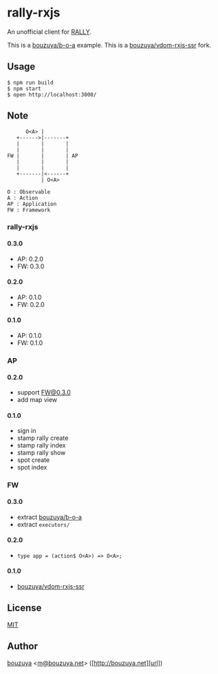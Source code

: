 # rally-rxjs

An unofficial client for [RALLY](https://rallyapp.jp).

This is a [bouzuya/b-o-a][] example.
This is a [bouzuya/vdom-rxjs-ssr][] fork.

## Usage

```
$ npm run build
$ npm start
$ open http://localhost:3000/
```

## Note

```
      O<A> |
   +------>|-------+
   |       |       |
   |       |       |
FW |       |       | AP
   |       |       |
   |       |       |
   +-------|<------+
           | O<A>

O : Observable
A : Action
AP : Application
FW : Framework
```

### rally-rxjs

#### 0.3.0

- AP: 0.2.0
- FW: 0.3.0

#### 0.2.0

- AP: 0.1.0
- FW: 0.2.0

#### 0.1.0

- AP: 0.1.0
- FW: 0.1.0

### AP

#### 0.2.0

- support FW@0.3.0
- add map view

#### 0.1.0

- sign in
- stamp rally create
- stamp rally index
- stamp rally show
- spot create
- spot index

### FW

#### 0.3.0

- extract [bouzuya/b-o-a][]
- extract `executors/`

#### 0.2.0

- `type app = (action$ O<A>) => O<A>;`

#### 0.1.0

- [bouzuya/vdom-rxjs-ssr][]

## License

[MIT](LICENSE)

## Author

[bouzuya][user] &lt;[m@bouzuya.net][email]&gt; ([http://bouzuya.net][url])

[user]: https://github.com/bouzuya
[email]: mailto:m@bouzuya.net
[url]: http://bouzuya.net
[bouzuya/vdom-rxjs-ssr]: https://github.com/bouzuya/vdom-rxjs-ssr
[bouzuya/b-o-a]: https://github.com/bouzuya/b-o-a
